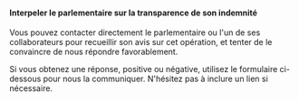 #### Interpeler le parlementaire sur la transparence de son indemnité

Vous pouvez contacter directement le parlementaire ou l'un de ses collaborateurs pour recueillir son avis sur cet opération, et tenter de le convaincre de nous répondre favorablement.

<div class="alert alert-warning">
    Si vous obtenez une réponse, positive ou négative, utilisez le formulaire ci-dessous pour nous la communiquer.  N'hésitez pas à inclure un lien si nécessaire.
</div>
